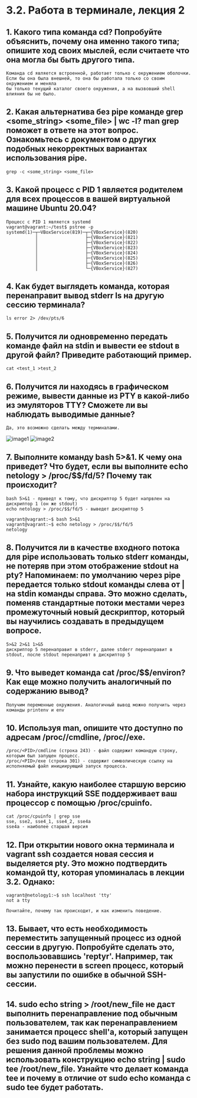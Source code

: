 # 3.2. Работа в терминале, лекция 2


## 1. Какого типа команда cd? Попробуйте объяснить, почему она именно такого типа; опишите ход своих мыслей, если считаете что она могла бы быть другого типа.
    Команда cd является встроенной, работает только с окружением оболочки. 
    Если бы она была внешней, то она бы работала только со своим окружением и меняла 
    бы только текущий каталог своего окружения, а на вызвовший shell влияния бы не было. 

## 2. Какая альтернатива без pipe команде grep <some_string> <some_file> | wc -l? man grep поможет в ответе на этот вопрос. Ознакомьтесь с документом о других подобных некорректных вариантах использования pipe.
    grep -c <some_string> <some_file>

## 3. Какой процесс с PID 1 является родителем для всех процессов в вашей виртуальной машине Ubuntu 20.04?
    Процесс с PID 1 является systemd
    vagrant@vagrant:~/test$ pstree -p
    systemd(1)─┬─VBoxService(819)─┬─{VBoxService}(820)
               │                  ├─{VBoxService}(821)
               │                  ├─{VBoxService}(822)
               │                  ├─{VBoxService}(823)
               │                  ├─{VBoxService}(824)
               │                  ├─{VBoxService}(825)
               │                  ├─{VBoxService}(826)
               │                  └─{VBoxService}(827)

## 4. Как будет выглядеть команда, которая перенаправит вывод stderr ls на другую сессию терминала?
    ls error 2> /dev/pts/6

## 5. Получится ли одновременно передать команде файл на stdin и вывести ее stdout в другой файл? Приведите работающий пример.
    cat <test_1 >test_2

## 6. Получится ли находясь в графическом режиме, вывести данные из PTY в какой-либо из эмуляторов TTY? Сможете ли вы наблюдать выводимые данные?
    Да, это возможно сделать между терминалами.
    
   ![image1](https://i.ibb.co/VNjGv45/image.png)
   ![image2](https://i.ibb.co/5619NBn/image.png)

## 7. Выполните команду bash 5>&1. К чему она приведет? Что будет, если вы выполните echo netology > /proc/$$/fd/5? Почему так происходит?
    bash 5>&1 - приведт к тому, что дискриптор 5 будет напрвлен на дискриптор 1 (он же stdout)
    echo netology > /proc/$$/fd/5 - выведет дискриптор 5
    
    vagrant@vagrant:~$ bash 5>&1
    vagrant@vagrant:~$ echo netology > /proc/$$/fd/5
    netology
    

## 8. Получится ли в качестве входного потока для pipe использовать только stderr команды, не потеряв при этом отображение stdout на pty? Напоминаем: по умолчанию через pipe передается только stdout команды слева от | на stdin команды справа. Это можно сделать, поменяв стандартные потоки местами через промежуточный новый дескриптор, который вы научились создавать в предыдущем вопросе.
    5>&2 2>&1 1>&5
    дискриптор 5 перенаправит в stderr, далее stderr перенаправит в stdout, после stdout перенапривт в дискриптор 5
## 9. Что выведет команда cat /proc/$$/environ? Как еще можно получить аналогичный по содержанию вывод?
    Получим переменные окружения. Аналогичный вывод можно получить через команды printenv и env

## 10. Используя man, опишите что доступно по адресам /proc/<PID>/cmdline, /proc/<PID>/exe.
    /proc/<PID>/cmdline (строка 243) - файл содержит командую строку, которым был запущен процесс. 
    /proc/<PID>/exe (строка 301) - содержит символическую ссылку на исполняемый файл инициирующий запуск процесса.
    
## 11. Узнайте, какую наиболее старшую версию набора инструкций SSE поддерживает ваш процессор с помощью /proc/cpuinfo.
    cat /proc/cpuinfo | grep sse
    sse, sse2, sse4_1, sse4_2, sse4a
    sse4a - наиболее старшая версия
    
## 12. При открытии нового окна терминала и vagrant ssh создается новая сессия и выделяется pty. Это можно подтвердить командой tty, которая упоминалась в лекции 3.2. Однако:

    vagrant@netology1:~$ ssh localhost 'tty'
    not a tty

    Почитайте, почему так происходит, и как изменить поведение.

## 13. Бывает, что есть необходимость переместить запущенный процесс из одной сессии в другую. Попробуйте сделать это, воспользовавшись 'reptyr'. Например, так можно перенести в screen процесс, который вы запустили по ошибке в обычной SSH-сессии.

## 14. sudo echo string > /root/new_file не даст выполнить перенаправление под обычным пользователем, так как перенаправлением занимается процесс shell'а, который запущен без sudo под вашим пользователем. Для решения данной проблемы можно использовать конструкцию echo string | sudo tee /root/new_file. Узнайте что делает команда tee и почему в отличие от sudo echo команда с sudo tee будет работать.
